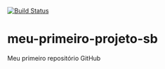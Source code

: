 [![Build Status](https://travis-ci.org/franciscomazali/meu-primeiro-projeto-sb.svg?branch=master)](https://travis-ci.org/franciscomazali/meu-primeiro-projeto-sb)

# meu-primeiro-projeto-sb
Meu primeiro repositório GitHub